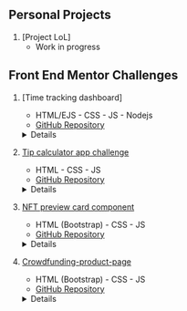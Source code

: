 ## Personal Projects

1. [Project LoL]
     - Work in progress
    </details>

## Front End Mentor Challenges

1. [Time tracking dashboard]
     - HTML/EJS - CSS - JS - Nodejs
    - [GitHub Repository](https://github.com/GuirecTalmo/Time-tracking-dashboardV2/)
    <details>
    <img src="https://github.com/GuirecTalmo/time-tracking-dashboardV2/blob/main/public/design/desktop-design.jpg?raw=true">
    </details>

2. [Tip calculator app challenge](https://guirectalmo.github.io/PO-Calculator/)
     - HTML - CSS - JS
    - [GitHub Repository](https://github.com/GuirecTalmo/PO-Calculator)
    <details>
    <img src="https://github.com/GuirecTalmo/PO-Calculator/raw/main/design/desktop-preview.jpg">
    </details>
    
3. [NFT preview card component](https://guirectalmo.github.io/NFT-preview-card-component/)
     - HTML (Bootstrap) - CSS - JS
    - [GitHub Repository](https://github.com/GuirecTalmo/NFT-preview-card-component)
    <details>
    <img src="https://github.com/GuirecTalmo/NFT-preview-card-component/raw/main/design/desktop-preview.jpg">
    </details>
    
4. [Crowdfunding-product-page](https://guirectalmo.github.io/Crowdfunding-product-page/)
     - HTML (Bootstrap) - CSS - JS
    - [GitHub Repository](https://github.com/GuirecTalmo/Crowdfunding-product-page)
    <details>
    <img src="https://github.com/GuirecTalmo/Crowdfunding-product-page/raw/main/design/desktop-preview.jpg">
    </details>


